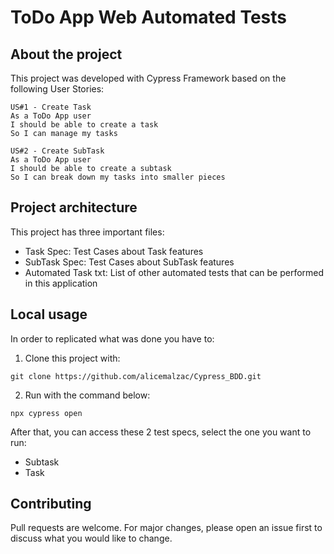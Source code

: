 # ToDo App Web Automated Tests
## About the project
This project was developed with Cypress Framework based on the following User Stories: 

```
US#1 - Create Task
As a ToDo App user
I should be able to create a task
So I can manage my tasks
```

```
US#2 - Create SubTask
As a ToDo App user
I should be able to create a subtask
So I can break down my tasks into smaller pieces
```

## Project architecture 
This project has three important files: 
- Task Spec: Test Cases about Task features
- SubTask Spec: Test Cases about SubTask features
- Automated Task txt: List of other automated tests that can be performed in this application

## Local usage 
In order to replicated what was done you have to: 
1.  Clone this project with:  
```
git clone https://github.com/alicemalzac/Cypress_BDD.git
```
2. Run with the command below: 
```
npx cypress open
```
After that, you can access these 2 test specs, select the one you want to run:
- Subtask
- Task 

## Contributing
Pull requests are welcome. For major changes, please open an issue first to discuss what you would like to change.
